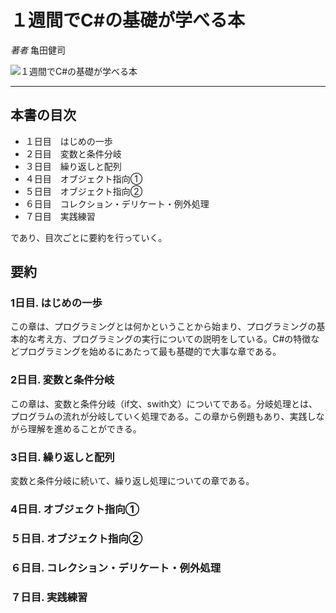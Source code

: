 # １週間でC#の基礎が学べる本

_著者_ 亀田健司

![１週間でC#の基礎が学べる本](imagee/)

---

## 本書の目次

- １日目　はじめの一歩
- ２日目　変数と条件分岐
- ３日目　繰り返しと配列
- ４日目　オブジェクト指向①
- ５日目　オブジェクト指向②
- ６日目　コレクション・デリケート・例外処理
- ７日目　実践練習

であり、目次ごとに要約を行っていく。

## 要約

### 1日目. はじめの一歩

この章は、プログラミングとは何かということから始まり、プログラミングの基本的な考え方、プログラミングの実行についての説明をしている。C#の特徴などプログラミングを始めるにあたって最も基礎的で大事な章である。

### 2日目. 変数と条件分岐

この章は、変数と条件分岐（if文、swith文）についてである。分岐処理とは、プログラムの流れが分岐していく処理である。この章から例題もあり、実践しながら理解を進めることができる。

### 3日目. 繰り返しと配列

変数と条件分岐に続いて、繰り返し処理についての章である。

### 4日目. オブジェクト指向①

### ５日目. オブジェクト指向②

### ６日目. コレクション・デリケート・例外処理

### ７日目. 実践練習
